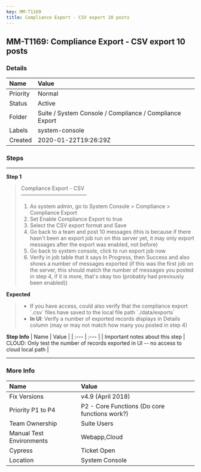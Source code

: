 ```yaml
---
key: MM-T1169
title: Compliance Export - CSV export 10 posts
---
```


## MM-T1169: Compliance Export - CSV export 10 posts

### Details

| Name     | Value                                                   |
| :------- | :------------------------------------------------------ |
| Priority | Normal                                                  |
| Status   | Active                                                  |
| Folder   | Suite / System Console / Compliance / Compliance Export |
| Labels   | system-console                                          |
| Created  | 2020-01-22T19:26:29Z                                    |

### Steps

<hr/>

**Step 1**

> <article>Compliance Export - CSV<br />–––––––––––––––––––––––––<ol><li>As system admin, go to System Console &gt; Compliance &gt; Compliance Export</li><li>Set Enable Compliance Export to true</li><li>Select the CSV export format and Save</li><li>Go back to a team and post 10 messages (this is because if there hasn't been an export job run on this server yet, it may only export messages after the export was enabled, not before)</li><li>Go back to system console, click to run export job now</li><li>Verify in job table that it says In Progress, then Success and also shows a number of messages exported (if this was the first job on the server, this should match the number of messages you posted in step 4, if it is more, that's okay too (probably had previously been enabled))</li></ol></article>

**Expected**

> <article><ul><li>If you have access, could also verify that the compliance export `.csv` files have saved to the local file path `./data/exports`</li><li><strong>In UI</strong>: Verify a number of exported records displays in Details column (may or may not match how many you posted in step 4)</li></ul></article>

**Step Info**
| Name | Value |
| :--- | :--- |
| Important notes about this step | CLOUD: Only test the number of records exported in UI -- no access to cloud local path |

<hr/>

### More Info

| Name                     | Value                                         |
| :----------------------- | :-------------------------------------------- |
| Fix Versions             | v4.9 (April 2018)                             |
| Priority P1 to P4        | P2 - Core Functions (Do core functions work?) |
| Team Ownership           | Suite Users                                   |
| Manual Test Environments | Webapp,Cloud                                  |
| Cypress                  | Ticket Open                                   |
| Location                 | System Console                                |
